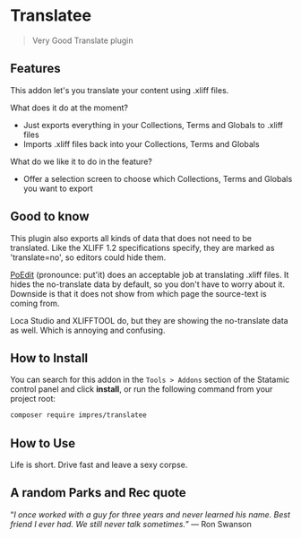 # Translatee

> Very Good Translate plugin

## Features

This addon let's you translate your content using .xliff files.

What does it do at the moment?
 * Just exports everything in your Collections, Terms and Globals to .xliff files
 * Imports .xliff files back into your Collections, Terms and Globals

What do we like it to do in the feature?
 * Offer a selection screen to choose which Collections, Terms and Globals you want to export


## Good to know
This plugin also exports all kinds of data that does not need to be translated.
Like the XLIFF 1.2 specifications specify, they are marked as 'translate=no', so editors could hide them.

[PoEdit](https://poedit.net/download) (pronounce: put'it) does an acceptable job at translating .xliff files.
It hides the no-translate data by default, so you don't have to worry about it. Downside is that it does not
show from which page the source-text is coming from.

Loca Studio and XLIFFTOOL do, but they are showing the no-translate data as well. Which is annoying and confusing.



## How to Install

You can search for this addon in the `Tools > Addons` section of the Statamic control panel and click **install**, 
or run the following command from your project root:

``` bash
composer require impres/translatee
```

## How to Use

Life is short. Drive fast and leave a sexy corpse.

## A random Parks and Rec quote
“_I once worked with a guy for three years and never learned his name. Best friend I ever had. We still never talk sometimes._”
— Ron Swanson
